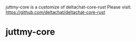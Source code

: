 juttmy-core is a customize of deltachat-core-rust
Please visit: https://github.com/deltachat/deltachat-core-rust

# juttmy-core
